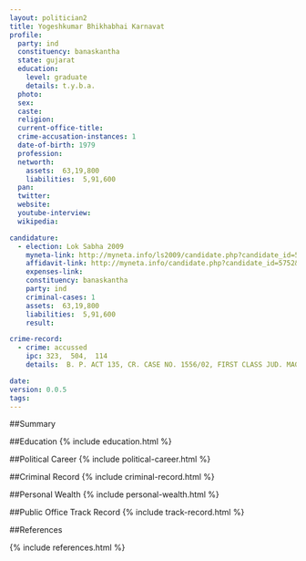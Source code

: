 ```yaml
---
layout: politician2
title: Yogeshkumar Bhikhabhai Karnavat
profile: 
  party: ind
  constituency: banaskantha
  state: gujarat
  education: 
    level: graduate
    details: t.y.b.a.
  photo: 
  sex: 
  caste: 
  religion: 
  current-office-title: 
  crime-accusation-instances: 1
  date-of-birth: 1979
  profession: 
  networth: 
    assets:  63,19,800
    liabilities:  5,91,600
  pan: 
  twitter: 
  website: 
  youtube-interview: 
  wikipedia: 

candidature: 
  - election: Lok Sabha 2009
    myneta-link: http://myneta.info/ls2009/candidate.php?candidate_id=5752
    affidavit-link: http://myneta.info/candidate.php?candidate_id=5752&scan=original
    expenses-link: 
    constituency: banaskantha 
    party: ind
    criminal-cases: 1
    assets:  63,19,800
    liabilities:  5,91,600
    result:  

crime-record: 
  - crime: accussed
    ipc: 323,  504,  114
    details:  B. P. ACT 135, CR. CASE NO. 1556/02, FIRST CLASS JUD. MAGISTRATE, DISA, CHARGESHEETED NO. 4/1/2008. CASE IS PENDING.  

date: 
version: 0.0.5
tags: 
---
```

##Summary


##Education
{% include education.html %}


##Political Career
{% include political-career.html %}


##Criminal Record
{% include criminal-record.html %}


##Personal Wealth
{% include personal-wealth.html %}


##Public Office Track Record
{% include track-record.html %}


##References


{% include references.html %}